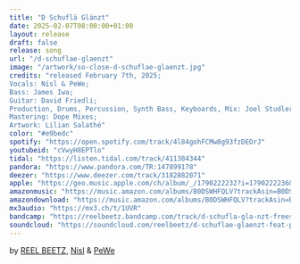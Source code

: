 ```yaml
---
title: "D Schuflä Glänzt"
date: 2025-02-07T08:00:00+01:00
layout: release
draft: false
release: song
url: "/d-schuflae-glaenzt"
image: "/artwork/so-close-d-schuflae-glaenzt.jpg"
credits: "released February 7th, 2025;
Vocals: Nisl & PeWe;
Bass: James Iwa;
Guitar: David Friedli;
Production, Drums, Percussion, Synth Bass, Keyboards, Mix: Joel Studler aka REEL BEETZ;
Mastering: Dope Mixes;
Artwork: Lilian Salathé"
color: "#e9bedc"
spotify: "https://open.spotify.com/track/4l84gohFCMw8g93fzDEOrJ"
youtubeid: "cVwyH8EPTlo"
tidal: "https://listen.tidal.com/track/411384344"
pandora: "https://www.pandora.com/TR:147899178"
deezer: "https://www.deezer.com/track/3182882071"
apple: "https://geo.music.apple.com/ch/album/_/1790222232?i=1790222236&mt=1&app=music&ls=1"
amazonmusic: "https://music.amazon.com/albums/B0DSWHFQLV?trackAsin=B0DSWJG49B"
amazondownload: "https://music.amazon.com/albums/B0DSWHFQLV?trackAsin=B0DSWJG49B"
mx3audio: "https://mx3.ch/t/1UVR"
bandcamp: "https://reelbeetz.bandcamp.com/track/d-schufla-gla-nzt-freestyle"
soundcloud: "https://soundcloud.com/reelbeetz/d-schuflae-glaenzt-feat-pewe-nisl"
---
```


by [REEL BEETZ](https://reelbeetz.ch/), [Nisl](https://nisl.ch/) & [PeWe](https://www.instagram.com/pewe.ruumstylez/)

